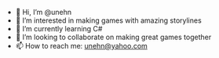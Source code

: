 - 👋 Hi, I’m @unehn
- 👀 I’m interested in making games with amazing storylines 
- 🌱 I’m currently learning C#
- 💞️ I’m looking to collaborate on making great games together
- 📫 How to reach me: unehn@yahoo.com

<!---
unehn/unehn is a ✨ special ✨ repository because its `README.md` (this file) appears on your GitHub profile.
You can click the Preview link to take a look at your changes.
--->
